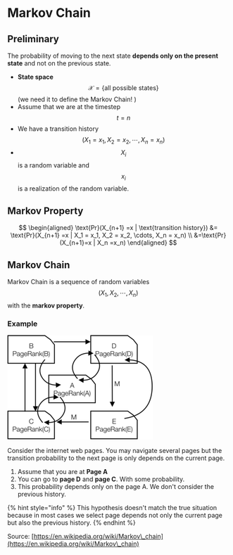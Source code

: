# Markov Chain

## Preliminary 

The probability of moving to the next state **depends only on the present state** and not on the previous state.&#x20;

* **State space** $$\mathcal{X}=\{\text{all possible states} \}$$ (we need it to define the Markov Chain! )
* Assume that we are at the timestep $$t=n$$ 
* We have a transition history $$(X_1 = x_1, X_2 = x_2, \cdots, X_n = x_n)$$  
* $$X_i$$ is a random variable and $$x_i$$ is a realization of the random variable. 

## Markov Property 

$$
\begin{aligned}
 \text{Pr}(X_{n+1}  =x | \text{transition history}) &= \text{Pr}(X_{n+1}  =x | X_1 = x_1, X_2 = x_2, \cdots, X_n = x_n) \\ 
 &=\text{Pr}(X_{n+1}=x | X_n =x_n)
\end{aligned}
$$

## Markov Chain

Markov Chain is a sequence of random variables $$(X_1, X_2, \cdots, X_n)$$ with the **markov property**. 
### Example

![](../.gitbook/assets/image.png)

Consider the internet web pages.  You may navigate several pages but the transition probability to the next page is only depends on the current page.

1. Assume that you are at **Page A**
2. You can go to **page D** and **page C**. With some probability.&#x20;
3. This probability depends only on the page A. We don't consider the previous history.&#x20;

{% hint style="info" %}
This hypothesis doesn't match the true situation because in most cases we select page depends not only the current page but also the previous history.&#x20;
{% endhint %}

Source: [https://en.wikipedia.org/wiki/Markov\_chain](https://en.wikipedia.org/wiki/Markov\_chain)
 